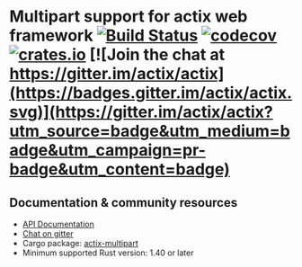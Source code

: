 # Multipart support for actix web framework [![Build Status](https://travis-ci.org/actix/actix-web.svg?branch=master)](https://travis-ci.org/actix/actix-web) [![codecov](https://codecov.io/gh/actix/actix-web/branch/master/graph/badge.svg)](https://codecov.io/gh/actix/actix-web) [![crates.io](https://meritbadge.herokuapp.com/actix-multipart)](https://crates.io/crates/actix-multipart) [![Join the chat at https://gitter.im/actix/actix](https://badges.gitter.im/actix/actix.svg)](https://gitter.im/actix/actix?utm_source=badge&utm_medium=badge&utm_campaign=pr-badge&utm_content=badge)

## Documentation & community resources

* [API Documentation](actix_multipart)
* [Chat on gitter](https://gitter.im/actix/actix)
* Cargo package: [actix-multipart](https://crates.io/crates/actix-multipart)
* Minimum supported Rust version: 1.40 or later

